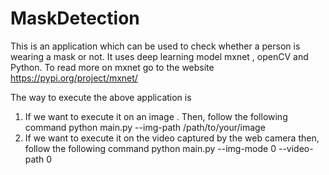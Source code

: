 # MaskDetection
This is an application which can be used to check whether a person is wearing a mask or not. It uses deep learning model mxnet , openCV and Python. To read more on mxnet go to the website https://pypi.org/project/mxnet/

The way to execute the above application is 
1. If we want to execute it on an image . Then, follow the following command
   python main.py  --img-path /path/to/your/image
2. If we want to execute it on the video captured by the web camera then, follow the following command
   python main.py --img-mode 0 --video-path 0
